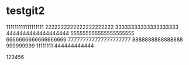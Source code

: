 # testgit2
111111111111111111
2222222222222222222222
33333333333333333333
4444444444444444444
555555555555555555555
6666666666666666666
777777777777777777777
8888888888888888
999999999
11111111
444444444444

123456

